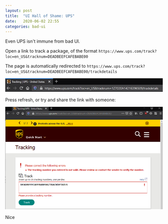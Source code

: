 ```yaml
---
layout: post
title:  "UI Hall of Shame: UPS"
date:   2020-06-02 22:55
categories: bad-ui
---
```


Even UPS isn't immune from bad UI.

Open a link to track a package, of the format `https://www.ups.com/track?loc=en_US&tracknum=DEADBEEFCAFEBABE00`

The page is automatically redirected to `https://www.ups.com/track?loc=en_US&tracknum=DEADBEEFCAFEBABE00/trackdetails`

<img src="/assets/posts/2020-06-02-ui-hall-of-shame-ups/redirected1.jpg">

Press refresh, or try and share the link with someone:

<img src="/assets/posts/2020-06-02-ui-hall-of-shame-ups/404.png">

Nice